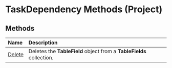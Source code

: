 
# TaskDependency Methods (Project)

## Methods



|**Name**|**Description**|
|:-----|:-----|
|[Delete](02ed131a-8035-5074-e88c-f0c64e6808ad.md)|Deletes the  **TableField** object from a **TableFields** collection.|
